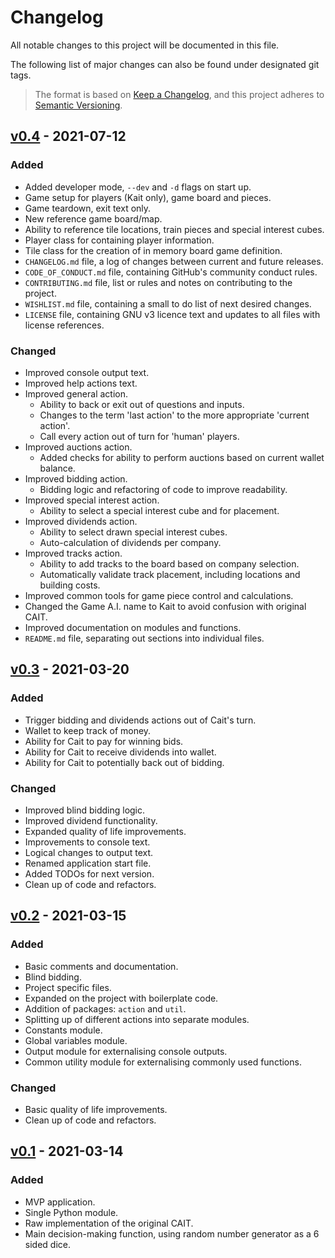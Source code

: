 # Changelog

All notable changes to this project will be documented in this file.

The following list of major changes can also be found under designated git tags.

>The format is based on [Keep a Changelog](https://keepachangelog.com/en/1.0.0/),
and this project adheres to [Semantic Versioning](https://semver.org/spec/v2.0.0.html).
<!--
## [version number] - YEAR-MONTH-DAY

### Sections
'Added' for new features.
'Changed' for changes in existing functionality.
'Deprecated' for soon-to-be removed features.
'Removed' for now removed features.
'Fixed' for any bug fixes.
'Security' in case of vulnerabilities.

[version number]: Link
-->

[comment]: <> (## [Unreleased])

## [v0.4] - 2021-07-12

### Added

- Added developer mode, `--dev` and `-d` flags on start up.
- Game setup for players (Kait only), game board and pieces.
- Game teardown, exit text only.
- New reference game board/map.
- Ability to reference tile locations, train pieces and special interest cubes.
- Player class for containing player information.
- Tile class for the creation of in memory board game definition.
- `CHANGELOG.md` file, a log of changes between current and future releases.
- `CODE_OF_CONDUCT.md` file, containing GitHub's community conduct rules. 
- `CONTRIBUTING.md` file, list or rules and notes on contributing to the project.
- `WISHLIST.md` file, containing a small to do list of next desired changes.
- `LICENSE` file, containing GNU v3 licence text and updates to all files with license references.

### Changed

- Improved console output text.
- Improved help actions text.
- Improved general action.
  - Ability to back or exit out of questions and inputs.
  - Changes to the term 'last action' to the more appropriate 'current action'.
  - Call every action out of turn for 'human' players.
- Improved auctions action.
  - Added checks for ability to perform auctions based on current wallet balance.
- Improved bidding action.
  - Bidding logic and refactoring of code to improve readability.
- Improved special interest action.
  - Ability to select a special interest cube and for placement.
- Improved dividends action.
  - Ability to select drawn special interest cubes.
  - Auto-calculation of dividends per company.
- Improved tracks action.
  - Ability to add tracks to the board based on company selection.
  - Automatically validate track placement, including locations and building costs.
- Improved common tools for game piece control and calculations.
- Changed the Game A.I. name to Kait to avoid confusion with original CAIT.
- Improved documentation on modules and functions.
- `README.md` file, separating out sections into individual files.

## [v0.3] - 2021-03-20

### Added

- Trigger bidding and dividends actions out of Cait's turn.
- Wallet to keep track of money.
- Ability for Cait to pay for winning bids.
- Ability for Cait to receive dividends into wallet.
- Ability for Cait to potentially back out of bidding.
  
### Changed

- Improved blind bidding logic.
- Improved dividend functionality.
- Expanded quality of life improvements.
- Improvements to console text.
- Logical changes to output text.
- Renamed application start file.
- Added TODOs for next version.
- Clean up of code and refactors.

## [v0.2] - 2021-03-15

### Added

- Basic comments and documentation.
- Blind bidding.
- Project specific files.
- Expanded on the project with boilerplate code.
- Addition of packages: `action` and `util`.
- Splitting up of different actions into separate modules.
- Constants module.
- Global variables module.
- Output module for externalising console outputs.
- Common utility module for externalising commonly used functions.

### Changed

- Basic quality of life improvements.
- Clean up of code and refactors.

## [v0.1] - 2021-03-14

### Added

- MVP application.
- Single Python module.
- Raw implementation of the original CAIT.
- Main decision-making function, using random number generator as a 6 sided dice.

[unreleased]: https://github.com/IGM0937/AutoKait/compare/v0.4...dev
[v0.4]: https://github.com/IGM0937/AutoKait/compare/v0.3...v0.4
[v0.3]: https://github.com/IGM0937/AutoKait/compare/v0.2...v0.3
[v0.2]: https://github.com/IGM0937/AutoKait/compare/v0.1...v0.2
[v0.1]: https://github.com/IGM0937/AutoKait/releases/tag/v0.1